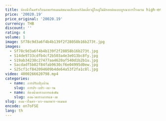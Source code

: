 ```yaml
---
title: ห้องน้ําในครัวเรือนอพาร์ทเมนต์ขนาดเล็กอะคริลิคเดี่ยวผู้ใหญ่ไม่มีรอยต่อแบบบูรณาการโรงแรม high-end อ่างอาบน้ําอิสระอ่างอาบน้ํา
price: '20020.19'
price_original: '20020.19'
currency: THB
discount: ''
rating: 4
volume: 1
image: Sf78c9d3a6f4b4b139f2f28058b16b273t.jpg
images:
  - Sf78c9d3a6f4b4b139f2f28058b16b273t.jpg
  - S14de9733cdfb4cf2b503a4e3e013bc8fy.jpg
  - S19ab34238c27477aa4620af540d1b2b1u.jpg
  - Sacdadf5b02f84fab9630cf6e04995d0ew.jpg
  - S25cf1cf842094609b4de64a53f2fa1c8l.jpg
video: 4000266620798.mp4
categories:
  - name: การปรับปรุงบ้าน
    slug: การปร-บปร-งบ-าน
  - name: ห้องน้ำตารางการแข่งขัน
    slug: องน-ำตารางการแข-งข
slug: องน-าในคร-วเร-อนอพาร-ทเมนต
encode: on7oFSE
lang: th
---
```

  